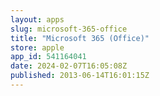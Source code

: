 ```yaml
---
layout: apps
slug: microsoft-365-office
title: "Microsoft 365 (Office)"
store: apple
app_id: 541164041
date: 2024-02-07T16:05:08Z
published: 2013-06-14T16:01:15Z
---
```


